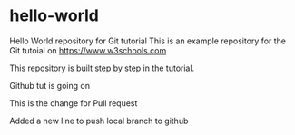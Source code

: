 # hello-world
Hello World repository for Git tutorial
This is an example repository for the Git tutoial on https://www.w3schools.com

This repository is built step by step in the tutorial.

Github tut is going on

This is the change for Pull request

Added a new line to push local branch to github